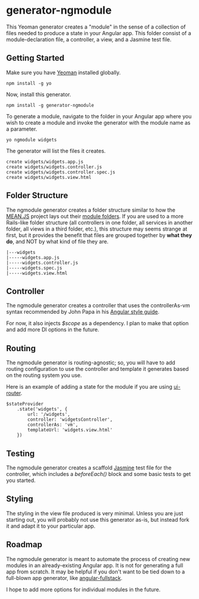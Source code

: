 # generator-ngmodule

This Yeoman generator creates a "module" in the sense of a collection of files needed to produce a state in your Angular app. This folder consist of a module-declaration file, a controller, a view, and a Jasmine test file.

## Getting Started

Make sure you have [Yeoman](http://yeoman.io/) installed globally.

    npm install -g yo

Now, install this generator.

    npm install -g generator-ngmodule
    
To generate a module, navigate to the folder in your Angular app where you wish to create a module and invoke the generator with the module name as a parameter.

    yo ngmodule widgets
    
The generator will list the files it creates.

    create widgets/widgets.app.js
    create widgets/widgets.controller.js
    create widgets/widgets.controller.spec.js
    create widgets/widgets.view.html

## Folder Structure

The ngmodule generator creates a folder structure similar to how the [MEAN.JS](http://meanjs.org/) project lays out their [module folders](http://meanjs.org/docs/0.3.x/#angularjs-modules). If you are used to a more Rails-like folder structure (all controllers in one folder, all services in another folder, all views in a third folder, etc.), this structure may seems strange at first, but it provides the benefit that files are grouped together by **what they do**, and NOT by what kind of file they are.

    |---widgets 
    |-----widgets.app.js 
    |-----widgets.controller.js
    |-----widgets.spec.js
    |-----widgets.view.html


## Controller

The ngmodule generator creates a controller that uses the controllerAs-vm syntax recommended by John Papa in his [Angular style guide](https://github.com/johnpapa/angular-styleguide#controlleras-with-vm).

For now, it also injects *$scope* as a dependency. I plan to make that option and add more DI options in the future.

## Routing

The ngmodule generator is routing-agnostic; so, you will have to add routing configuration to use the controller and template it generates based on the routing system you use.

Here is an example of adding a state for the module if you are using [ui-router](https://github.com/angular-ui/ui-router).

    $stateProvider
        .state('widgets', {
            url: '/widgets',
            controller: 'widgetsController',
            controllerAs: 'vm',
            templateUrl: 'widgets.view.html'
        })

## Testing

The ngmodule generator creates a scaffold [Jasmine](http://jasmine.github.io/) test file for the controller, which includes a *beforeEach()* block and some basic tests to get you started.

## Styling

The styling in the view file produced is very minimal. Unless you are just starting out, you will probably not use this generator as-is, but instead fork it and adapt it to your particular app.

## Roadmap

The ngmodule generator is meant to automate the process of creating new modules in an already-existing Angular app. It is not for generating a full app from scratch. It may be helpful if you don't want to be tied down to a full-blown app generator, like [angular-fullstack](https://github.com/angular-fullstack/generator-angular-fullstack).

I hope to add more options for individual modules in the future.
